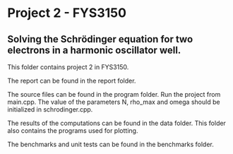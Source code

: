 # Project 2 - FYS3150
## Solving the Schrödinger equation for two electrons in a harmonic oscillator well. 
This folder contains project 2 in FYS3150. 

The report can be found in the report folder. 

The source files can be found in the program folder. Run the project from main.cpp. The value of the parameters N, rho_max and omega should be initialized in schrodinger.cpp.

The results of the computations can be found in the data folder. This folder also contains the programs used for plotting. 

The benchmarks and unit tests can be found in the benchmarks folder.
